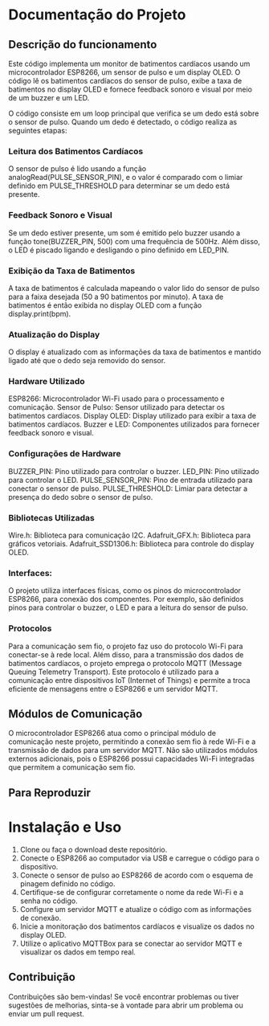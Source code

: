 # Documentação do Projeto

## Descrição do funcionamento
Este código implementa um monitor de batimentos cardíacos usando um microcontrolador ESP8266, um sensor de pulso e um display OLED. O código lê os batimentos cardíacos do sensor de pulso, exibe a taxa de batimentos no display OLED e fornece feedback sonoro e visual por meio de um buzzer e um LED.

O código consiste em um loop principal que verifica se um dedo está sobre o sensor de pulso. Quando um dedo é detectado, o código realiza as seguintes etapas:

### Leitura dos Batimentos Cardíacos
O sensor de pulso é lido usando a função analogRead(PULSE_SENSOR_PIN), e o valor é comparado com o limiar definido em PULSE_THRESHOLD para determinar se um dedo está presente.

### Feedback Sonoro e Visual
Se um dedo estiver presente, um som é emitido pelo buzzer usando a função tone(BUZZER_PIN, 500) com uma frequência de 500Hz. Além disso, o LED é piscado ligando e desligando o pino definido em LED_PIN.

### Exibição da Taxa de Batimentos
A taxa de batimentos é calculada mapeando o valor lido do sensor de pulso para a faixa desejada (50 a 90 batimentos por minuto). A taxa de batimentos é então exibida no display OLED com a função display.print(bpm).

### Atualização do Display
O display é atualizado com as informações da taxa de batimentos e mantido ligado até que o dedo seja removido do sensor.

### Hardware Utilizado
ESP8266: Microcontrolador Wi-Fi usado para o processamento e comunicação.
Sensor de Pulso: Sensor utilizado para detectar os batimentos cardíacos.
Display OLED: Display utilizado para exibir a taxa de batimentos cardíacos.
Buzzer e LED: Componentes utilizados para fornecer feedback sonoro e visual.

### Configurações de Hardware
BUZZER_PIN: Pino utilizado para controlar o buzzer.
LED_PIN: Pino utilizado para controlar o LED.
PULSE_SENSOR_PIN: Pino de entrada utilizado para conectar o sensor de pulso.
PULSE_THRESHOLD: Limiar para detectar a presença do dedo sobre o sensor de pulso.

### Bibliotecas Utilizadas
Wire.h: Biblioteca para comunicação I2C.
Adafruit_GFX.h: Biblioteca para gráficos vetoriais.
Adafruit_SSD1306.h: Biblioteca para controle do display OLED.

### Interfaces:
O projeto utiliza interfaces físicas, como os pinos do microcontrolador ESP8266, para conexão dos componentes. Por exemplo, são definidos pinos para controlar o buzzer, o LED e para a leitura do sensor de pulso.

### Protocolos 
Para a comunicação sem fio, o projeto faz uso do protocolo Wi-Fi para conectar-se à rede local. Além disso, para a transmissão dos dados de batimentos cardíacos, o projeto emprega o protocolo MQTT (Message Queuing Telemetry Transport). Este protocolo é utilizado para a comunicação entre dispositivos IoT (Internet of Things) e permite a troca eficiente de mensagens entre o ESP8266 e um servidor MQTT.

## Módulos de Comunicação
O microcontrolador ESP8266 atua como o principal módulo de comunicação neste projeto, permitindo a conexão sem fio à rede Wi-Fi e a transmissão de dados para um servidor MQTT. Não são utilizados módulos externos adicionais, pois o ESP8266 possui capacidades Wi-Fi integradas que permitem a comunicação sem fio.

## Para Reproduzir
# Instalação e Uso

1. Clone ou faça o download deste repositório.
3. Conecte o ESP8266 ao computador via USB e carregue o código para o dispositivo.
4. Conecte o sensor de pulso ao ESP8266 de acordo com o esquema de pinagem definido no código.
5. Certifique-se de configurar corretamente o nome da rede Wi-Fi e a senha no código.
6. Configure um servidor MQTT e atualize o código com as informações de conexão.
7. Inicie a monitoração dos batimentos cardíacos e visualize os dados no display OLED.
8. Utilize o aplicativo MQTTBox para se conectar ao servidor MQTT e visualizar os dados em tempo real.

## Contribuição

Contribuições são bem-vindas! Se você encontrar problemas ou tiver sugestões de melhorias, sinta-se à vontade para abrir um problema ou enviar um pull request.


